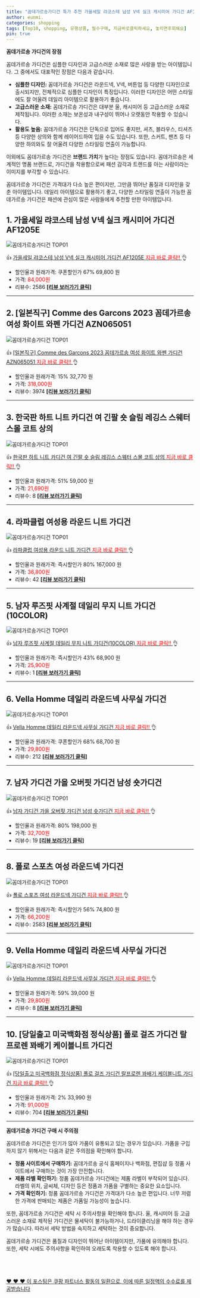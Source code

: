 ```yaml
---
title: "꼼데가르송가디건 특가 추천 가을세일 랴코스테 남성 V넥 실크 캐시미어 가디건 AF1205E 비교 장점"
author: eunmi.
categories: shopping
tags: [Top10, shopping, 유행상품, 필수구매, 지금바로클릭하세요, 놓치면후회해요]
pin: true
---
```

**꼼데가르송 가디건의 장점**

꼼데가르송 가디건은 심플한 디자인과 고급스러운 소재로 많은 사랑을 받는 아이템입니다. 그 중에서도 대표적인 장점은 다음과 같습니다.

* **심플한 디자인:** 꼼데가르송 가디건은 라운드넥, V넥, 버튼업 등 다양한 디자인으로 출시되지만, 전체적으로 심플한 디자인이 특징입니다. 이러한 디자인은 어떤 스타일에도 잘 어울려 데일리 아이템으로 활용하기 좋습니다.
* **고급스러운 소재:** 꼼데가르송 가디건은 대부분 울, 캐시미어 등 고급스러운 소재로 제작됩니다. 이러한 소재는 보온성과 내구성이 뛰어나 오랫동안 착용할 수 있습니다.
* **활용도 높음:** 꼼데가르송 가디건은 단독으로 입어도 좋지만, 셔츠, 블라우스, 티셔츠 등 다양한 상의와 함께 레이어드하여 입을 수도 있습니다. 또한, 스커트, 팬츠 등 다양한 하의와도 잘 어울려 다양한 스타일링 연출이 가능합니다.

이외에도 꼼데가르송 가디건은 **브랜드 가치**가 높다는 장점도 있습니다. 꼼데가르송은 세계적인 명품 브랜드로, 가디건을 착용함으로써 패션 감각과 트렌드를 아는 사람이라는 이미지를 부각할 수 있습니다.

꼼데가르송 가디건은 가격대가 다소 높은 편이지만, 그만큼 뛰어난 품질과 디자인을 갖춘 아이템입니다. 데일리 아이템으로 활용하기 좋고, 다양한 스타일링 연출이 가능한 꼼데가르송 가디건은 패션에 관심이 많은 사람들에게 추천할 만한 아이템입니다.

   

## 1. 가을세일 랴코스테 남성 V넥 실크 캐시미어 가디건 AF1205E

![꼼데가르송가디건 TOP01](https://thumbnail7.coupangcdn.com/thumbnails/remote/230x230ex/image/vendor_inventory/4df2/be770dff6616a1c52bd8f78fe92ca6d538efc86bc45eef6b04ebe2080397.png)


👍 [가을세일 랴코스테 남성 V넥 실크 캐시미어 가디건 AF1205E <font color=red> 지금 바로 클릭!! </font> ](https://link.coupang.com/re/AFFSDP?lptag=AF3617701&subid=GithubCoopas&pageKey=7632193944&traceid=V0-153&itemId=20259264124&vendorItemId=87346902492) 👌 


- 할인율과 원래가격: 쿠폰할인가 67%  69,800   원
- 가격: <span style='color:red'>84,000원</span>
- 리뷰수: 2586  [**[리뷰 보러가기 클릭]**](https://link.coupang.com/re/AFFSDP?lptag=AF3617701&subid=GithubCoopas&pageKey=7632193944&traceid=V0-153&itemId=20259264124&vendorItemId=87346902492)

---


   

## 2. [일본직구] Comme des Garcons 2023 꼼데가르송 여성 화이트 와펜 가디건 AZN065051

![꼼데가르송가디건 TOP01](https://thumbnail7.coupangcdn.com/thumbnails/remote/230x230ex/image/vendor_inventory/cc73/7152f887197d18404876db6999951ba53df62788332eb4ca300138c31b23.jpg)


👍 [[일본직구] Comme des Garcons 2023 꼼데가르송 여성 화이트 와펜 가디건 AZN065051 <font color=red> 지금 바로 클릭!! </font> ](https://link.coupang.com/re/AFFSDP?lptag=AF3617701&subid=GithubCoopas&pageKey=6133547490&traceid=V0-153&itemId=11713253054&vendorItemId=71982720044) 👌 


- 할인율과 원래가격: 15%  32,770   원
- 가격: <span style='color:red'>318,000원</span>
- 리뷰수: 3974  [**[리뷰 보러가기 클릭]**](https://link.coupang.com/re/AFFSDP?lptag=AF3617701&subid=GithubCoopas&pageKey=6133547490&traceid=V0-153&itemId=11713253054&vendorItemId=71982720044)

---


   

## 3. 한국판 하트 니트 카디건 여 긴팔 숏 슬림 레깅스 스웨터 스몰 코트 상의

![꼼데가르송가디건 TOP01](https://thumbnail9.coupangcdn.com/thumbnails/remote/230x230ex/image/vendor_inventory/b2ae/0f6d6d01ffdad462724c2e540c463380af4e5d3f78417c727d54ac08e12e.jpg)


👍 [한국판 하트 니트 카디건 여 긴팔 숏 슬림 레깅스 스웨터 스몰 코트 상의 <font color=red> 지금 바로 클릭!! </font> ](https://link.coupang.com/re/AFFSDP?lptag=AF3617701&subid=GithubCoopas&pageKey=7527453815&traceid=V0-153&itemId=19756475567&vendorItemId=86876561037) 👌 


- 할인율과 원래가격: 51%  59,000   원
- 가격: <span style='color:red'>21,690원</span>
- 리뷰수: 8  [**[리뷰 보러가기 클릭]**](https://link.coupang.com/re/AFFSDP?lptag=AF3617701&subid=GithubCoopas&pageKey=7527453815&traceid=V0-153&itemId=19756475567&vendorItemId=86876561037)

---


   

## 4. 라파클럽 여성용 라운드 니트 가디건

![꼼데가르송가디건 TOP01](https://thumbnail8.coupangcdn.com/thumbnails/remote/230x230ex/image/vendor_inventory/8a1b/1c18751d9bc01dd4c80d87ba4a9988cf1b1889574c24b428bcfad6d4caa5.jpg)


👍 [라파클럽 여성용 라운드 니트 가디건 <font color=red> 지금 바로 클릭!! </font> ](https://link.coupang.com/re/AFFSDP?lptag=AF3617701&subid=GithubCoopas&pageKey=6810084686&traceid=V0-153&itemId=16107100606&vendorItemId=83304605359) 👌 


- 할인율과 원래가격: 즉시할인가 80%  167,000   원
- 가격: <span style='color:red'>36,800원</span>
- 리뷰수: 42  [**[리뷰 보러가기 클릭]**](https://link.coupang.com/re/AFFSDP?lptag=AF3617701&subid=GithubCoopas&pageKey=6810084686&traceid=V0-153&itemId=16107100606&vendorItemId=83304605359)

---


   

## 5. 남자 루즈핏 사계절 데일리 무지 니트 가디건(10COLOR)

![꼼데가르송가디건 TOP01](https://thumbnail8.coupangcdn.com/thumbnails/remote/230x230ex/image/vendor_inventory/3749/983606aee5f1e1cb5862b2ace44c73696fe948a27ae1a7ffa6a40f4425f0.jpg)


👍 [남자 루즈핏 사계절 데일리 무지 니트 가디건(10COLOR) <font color=red> 지금 바로 클릭!! </font> ](https://link.coupang.com/re/AFFSDP?lptag=AF3617701&subid=GithubCoopas&pageKey=6027901509&traceid=V0-153&itemId=10981361814&vendorItemId=78261065363) 👌 


- 할인율과 원래가격: 즉시할인가 43%  68,900   원
- 가격: <span style='color:red'>25,900원</span>
- 리뷰수: 1  [**[리뷰 보러가기 클릭]**](https://link.coupang.com/re/AFFSDP?lptag=AF3617701&subid=GithubCoopas&pageKey=6027901509&traceid=V0-153&itemId=10981361814&vendorItemId=78261065363)

---


   

## 6. Vella Homme 데일리 라운드넥 사무실 가디건

![꼼데가르송가디건 TOP01](https://thumbnail9.coupangcdn.com/thumbnails/remote/230x230ex/image/vendor_inventory/475f/79279cb167ae35a8853d3c2e54a6b16f0653a1912b6b127d276f54d4b5e4.JPG)


👍 [Vella Homme 데일리 라운드넥 사무실 가디건 <font color=red> 지금 바로 클릭!! </font> ](https://link.coupang.com/re/AFFSDP?lptag=AF3617701&subid=GithubCoopas&pageKey=7395648211&traceid=V0-153&itemId=19130445242&vendorItemId=86250090605) 👌 


- 할인율과 원래가격: 쿠폰할인가 68%  68,700   원
- 가격: <span style='color:red'>29,800원</span>
- 리뷰수: 212  [**[리뷰 보러가기 클릭]**](https://link.coupang.com/re/AFFSDP?lptag=AF3617701&subid=GithubCoopas&pageKey=7395648211&traceid=V0-153&itemId=19130445242&vendorItemId=86250090605)

---


   

## 7. 남자 가디건 가을 오버핏 가디건 남성 숏가디건

![꼼데가르송가디건 TOP01](https://thumbnail10.coupangcdn.com/thumbnails/remote/230x230ex/image/vendor_inventory/34e5/1d2168e8d93a71206320edef1877c3c714f2ac510afe33806fbea3ac3e9a.jpg)


👍 [남자 가디건 가을 오버핏 가디건 남성 숏가디건 <font color=red> 지금 바로 클릭!! </font> ](https://link.coupang.com/re/AFFSDP?lptag=AF3617701&subid=GithubCoopas&pageKey=7607399111&traceid=V0-153&itemId=20139448704&vendorItemId=87523186132) 👌 


- 할인율과 원래가격: 80%  198,000   원
- 가격: <span style='color:red'>32,700원</span>
- 리뷰수: 19  [**[리뷰 보러가기 클릭]**](https://link.coupang.com/re/AFFSDP?lptag=AF3617701&subid=GithubCoopas&pageKey=7607399111&traceid=V0-153&itemId=20139448704&vendorItemId=87523186132)

---


   

## 8. 폴로 스포츠 여성 라운드넥 가디건

![꼼데가르송가디건 TOP01](https://thumbnail9.coupangcdn.com/thumbnails/remote/230x230ex/image/vendor_inventory/5494/73c4e2753b03ca42623f5e176e63297d6578cd0c6b24ce8f92831abe413b.jpg)


👍 [폴로 스포츠 여성 라운드넥 가디건 <font color=red> 지금 바로 클릭!! </font> ](https://link.coupang.com/re/AFFSDP?lptag=AF3617701&subid=GithubCoopas&pageKey=7546909801&traceid=V0-153&itemId=19851882435&vendorItemId=86953056240) 👌 


- 할인율과 원래가격: 즉시할인가 56%  74,800   원
- 가격: <span style='color:red'>66,200원</span>
- 리뷰수: 2583  [**[리뷰 보러가기 클릭]**](https://link.coupang.com/re/AFFSDP?lptag=AF3617701&subid=GithubCoopas&pageKey=7546909801&traceid=V0-153&itemId=19851882435&vendorItemId=86953056240)

---


   

## 9. Vella Homme 데일리 라운드넥 사무실 가디건

![꼼데가르송가디건 TOP01](https://thumbnail9.coupangcdn.com/thumbnails/remote/230x230ex/image/vendor_inventory/ea80/98cdf534554618538e952263b8a05220d13403da91ff80f7268c3c13c4c6.JPG)


👍 [Vella Homme 데일리 라운드넥 사무실 가디건 <font color=red> 지금 바로 클릭!! </font> ](https://link.coupang.com/re/AFFSDP?lptag=AF3617701&subid=GithubCoopas&pageKey=7395648211&traceid=V0-153&itemId=19130445250&vendorItemId=86250090555) 👌 


- 할인율과 원래가격: 59%  39,000   원
- 가격: <span style='color:red'>29,800원</span>
- 리뷰수: 8  [**[리뷰 보러가기 클릭]**](https://link.coupang.com/re/AFFSDP?lptag=AF3617701&subid=GithubCoopas&pageKey=7395648211&traceid=V0-153&itemId=19130445250&vendorItemId=86250090555)

---


   

## 10. [당일출고 미국백화점 정식상품] 폴로 걸즈 가디건 랄프로렌 꽈배기 케이블니트 가디건

![꼼데가르송가디건 TOP01](https://thumbnail9.coupangcdn.com/thumbnails/remote/230x230ex/image/vendor_inventory/2783/6146353935bf52c058df90e581e85aecb3bac165b52bdc795f1518d39a22.jpg)


👍 [[당일출고 미국백화점 정식상품] 폴로 걸즈 가디건 랄프로렌 꽈배기 케이블니트 가디건 <font color=red> 지금 바로 클릭!! </font> ](https://link.coupang.com/re/AFFSDP?lptag=AF3617701&subid=GithubCoopas&pageKey=7219564891&traceid=V0-153&itemId=18291517768&vendorItemId=85437217730) 👌 


- 할인율과 원래가격: 2%  33,990   원
- 가격: <span style='color:red'>91,000원</span>
- 리뷰수: 704  [**[리뷰 보러가기 클릭]**](https://link.coupang.com/re/AFFSDP?lptag=AF3617701&subid=GithubCoopas&pageKey=7219564891&traceid=V0-153&itemId=18291517768&vendorItemId=85437217730)

---
**꼼데가르송 가디건 구매 시 주의점**

꼼데가르송 가디건은 인기가 많아 가품이 유통되고 있는 경우가 있습니다. 가품을 구입하지 않기 위해서는 다음과 같은 주의점을 확인해야 합니다.

* **정품 사이트에서 구매하기:** 꼼데가르송 공식 홈페이지나 백화점, 편집샵 등 정품 사이트에서 구매하는 것이 가장 안전합니다.
* **제품 라벨 확인하기:** 정품 꼼데가르송 가디건에는 제품 라벨이 부착되어 있습니다. 라벨의 위치, 글씨체, 디자인 등은 정품과 가품을 구별하는 중요한 요소입니다.
* **가격 확인하기:** 정품 꼼데가르송 가디건은 가격대가 다소 높은 편입니다. 너무 저렴한 가격에 판매되는 제품은 가품일 가능성이 높습니다.

또한, 꼼데가르송 가디건은 세탁 시 주의사항을 확인해야 합니다. 울, 캐시미어 등 고급스러운 소재로 제작된 가디건은 물세탁이 불가능하거나, 드라이클리닝을 해야 하는 경우가 많습니다. 따라서 세탁 방법을 숙지하고 세탁하는 것이 중요합니다.

꼼데가르송 가디건은 품질과 디자인이 뛰어난 아이템이지만, 가품에 유의해야 합니다. 또한, 세탁 시에도 주의사항을 확인하여 오래도록 착용할 수 있도록 해야 합니다.<br><br><br><br><br> [ ❤ ❤ ❤ 이 포스팅은 쿠팡 파트너스 활동의 일환으로, 이에 따른 일정액의 수수료를 제공받습니다](https://link.coupang.com/a/bcEFyh)